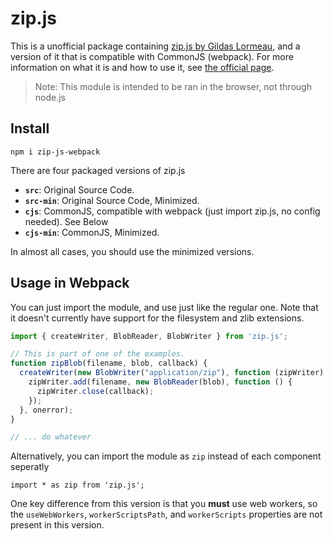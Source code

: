 # zip.js
This is a unofficial package containing [zip.js by Gildas Lormeau](https://gildas-lormeau.github.io/zip.js/index.html),
and a version of it that is compatible with CommonJS (webpack). For more information on what it is and how to use
it, see [the official page](https://gildas-lormeau.github.io/zip.js/index.html).

> Note: This module is intended to be ran in the browser, not through node.js

## Install
```
npm i zip-js-webpack
```

There are four packaged versions of zip.js
- **`src`**: Original Source Code.
- **`src-min`**: Original Source Code, Minimized.
- **`cjs`**: CommonJS, compatible with webpack (just import zip.js, no config needed). See Below
- **`cjs-min`**: CommonJS, Minimized.

In almost all cases, you should use the minimized versions.

## Usage in Webpack
You can just import the module, and use just like the regular one. Note that it doesn't
currently have support for the filesystem and zlib extensions.
```js
import { createWriter, BlobReader, BlobWriter } from 'zip.js';

// This is part of one of the examples.
function zipBlob(filename, blob, callback) {
  createWriter(new BlobWriter("application/zip"), function (zipWriter) {
    zipWriter.add(filename, new BlobReader(blob), function () {
      zipWriter.close(callback);
    });
  }, onerror);
}

// ... do whatever

```
Alternatively, you can import the module as `zip` instead of each component seperatly
```
import * as zip from 'zip.js';
```

One key difference from this version is that you **must** use web workers, so the `useWebWorkers`, `workerScriptsPath`, and `workerScripts` properties are not present in this version.
